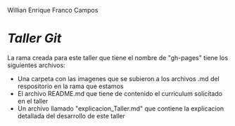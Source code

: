 Willian Enrique Franco Campos

# ***Taller Git***

La rama creada para este taller que tiene el nombre de "gh-pages" tiene los siguientes archivos:

* Una carpeta con las imagenes que se subieron a los archivos .md del respositorio en la rama que estamos
* El archivo README.md que tiene de contenido el curriculum solicitado en el taller
* Un archivo llamado "explicacion_Taller.md" que contiene la explicacion detallada del desarrollo de este taller
